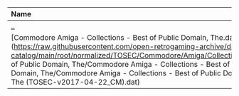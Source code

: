 |Name|Size|
|:---|---:|
|[..](../index.html)|DIR|
|[Commodore Amiga - Collections - Best of Public Domain, The.dat](https://raw.githubusercontent.com/open-retrogaming-archive/dat-catalog/main/root/normalized/TOSEC/Commodore/Amiga/Collections/Best of Public Domain, The/Commodore Amiga - Collections - Best of Public Domain, The/Commodore Amiga - Collections - Best of Public Domain, The (TOSEC-v2017-04-22_CM).dat)|22407|
